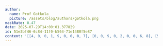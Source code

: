 ```yaml
---
author:
  name: Prof Gotkola
  picture: /assets/blog/authors/gotkola.png
maskRate: 0.47
date: 2025-07-29T14:00:01.377829
id: 51e3bf46-6c84-11f0-b564-71e1480f5e87
content: '[[4, 0, 0, 1, 9, 0, 0, 0, 7], [0, 0, 9, 0, 2, 0, 0, 6, 8], [5, 0, 7, 6, 0, 4, 9, 0, 3], [9, 5, 0, 2, 7, 6, 8, 0, 0], [2, 7, 0, 3, 5, 0, 0, 0, 0], [0, 1, 0, 0, 0, 0, 7, 2, 5], [0, 0, 0, 4, 6, 0, 3, 7, 2], [0, 6, 5, 0, 0, 0, 0, 9, 4], [3, 4, 2, 7, 1, 0, 0, 0, 6]]'
---
```

